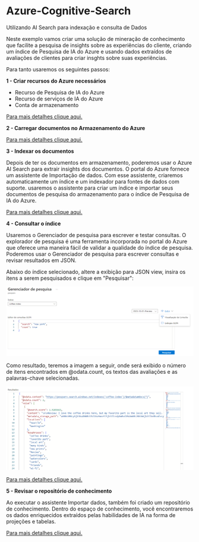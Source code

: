# Azure-Cognitive-Search
Utilizando AI Search para indexação e consulta de Dados

Neste exemplo vamos criar uma solução de mineração de conhecimento que facilite a pesquisa de insights sobre as experiências do cliente, criando um índice de Pesquisa de IA do Azure e usando dados extraídos de avaliações de clientes para criar insghts sobre suas experiências.

Para tanto usaremos os seguintes passos:

__1 - Criar recursos do Azure necessários__

+ Recurso de Pesquisa de IA do Azure
+ Recurso de serviços de IA do Azure
+ Conta de armazenamento

[Para mais detalhes clique aqui.](https://microsoftlearning.github.io/mslearn-ai-fundamentals/Instructions/Labs/11-ai-search.html#azure-resources-needed)

__2 - Carregar documentos no Armazenamento do Azure__

[Para mais detalhes clique aqui.](https://microsoftlearning.github.io/mslearn-ai-fundamentals/Instructions/Labs/11-ai-search.html#upload-documents-to-azure-storage)


__3 - Indexar os documentos__

Depois de ter os documentos em armazenamento, poderemos usar o Azure AI Search para extrair insights dos documentos. O portal do Azure fornece um assistente de Importação de dados. Com esse assistente, criaremos automaticamente um índice e um indexador para fontes de dados com suporte. usaremos o assistente para criar um índice e importar seus documentos de pesquisa do armazenamento para o índice de Pesquisa de IA do Azure.

[Para mais detalhes clique aqui.](https://microsoftlearning.github.io/mslearn-ai-fundamentals/Instructions/Labs/11-ai-search.html#index-the-documents)


__4 - Consultar o índice__

Usaremos o Gerenciador de pesquisa para escrever e testar consultas. O explorador de pesquisa é uma ferramenta incorporada no portal do Azure que oferece uma maneira fácil de validar a qualidade do índice de pesquisa. Poderemos usar o Gerenciador de pesquisa para escrever consultas e revisar resultados em JSON.

Abaixo do índice selecionado, altere a exibição para JSON view, insira os itens a serem pesquisados e clique em "Pesquisar":

![imagem original](/inputs/search.png)

Como resultado, teremos a imagem a seguir, onde será exibido o número de itens encontrados em @odata.count, os textos das avaliações e as palavras-chave selecionadas.

![imagem original](/inputs/result.png)

[Para mais detalhes clique aqui.](https://microsoftlearning.github.io/mslearn-ai-fundamentals/Instructions/Labs/11-ai-search.html#query-the-index)

__5 - Revisar o repositório de conhecimento__

Ao executar o assistente Importar dados, também foi criado um repositório de conhecimento. Dentro do espaço de conhecimento, você encontraremos os dados enriquecidos extraídos pelas habilidades de IA na forma de projeções e tabelas.

[Para mais detalhes clique aqui.](https://microsoftlearning.github.io/mslearn-ai-fundamentals/Instructions/Labs/11-ai-search.html#review-the-knowledge-store)